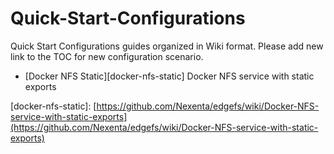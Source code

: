 # Quick-Start-Configurations

Quick Start Configurations guides organized in Wiki format. Please add new link to the TOC for new configuration scenario.

* \[Docker NFS Static\]\[docker-nfs-static\] Docker NFS service with static exports

\[docker-nfs-static\]: [https://github.com/Nexenta/edgefs/wiki/Docker-NFS-service-with-static-exports](https://github.com/Nexenta/edgefs/wiki/Docker-NFS-service-with-static-exports)

